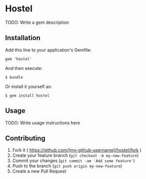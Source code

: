 # Hostel

TODO: Write a gem description

## Installation

Add this line to your application's Gemfile:

    gem 'hostel'

And then execute:

    $ bundle

Or install it yourself as:

    $ gem install hostel

## Usage

TODO: Write usage instructions here

## Contributing

1. Fork it ( https://github.com/[my-github-username]/hostel/fork )
2. Create your feature branch (`git checkout -b my-new-feature`)
3. Commit your changes (`git commit -am 'Add some feature'`)
4. Push to the branch (`git push origin my-new-feature`)
5. Create a new Pull Request
